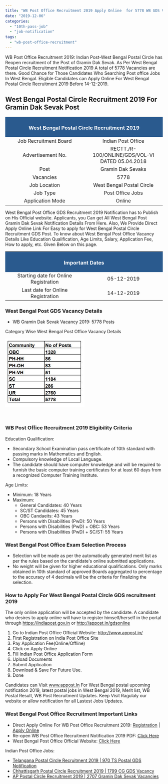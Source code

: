 ```yaml
---
title: "WB Post Office Recruitment 2019 Apply Online  for 5778 WB GDS Vacancy"
date: "2019-12-06"
categories: 
  - "10th-pass-job"
  - "job-notification"
tags: 
  - "wb-post-office-recruitment"
---
```


WB Post Office Recruitment 2019: Indian Post-West Bengal Postal Circle has Reopen recruitment of the Post of Gramin Dak Sevak. As Per West Bengal Postal Circle Recruitment Notification 2019 A total of 5778 Vacancies are there. Good Chance for Those Candidates Who Searching Post office Jobs In West Bengal. Eligible Candidates can Apply Online For West Bengal Postal Circle Recruitment 2019 Before 14-12-2019.

## **West Bengal Postal Circle Recruitment 2019 For Gramin Dak Sevak Post**

<table style="border-collapse: collapse; width: 100%;"><tbody><tr><td style="width: 50%; background-color: #2a5a8e;" colspan="2"><h3 style="text-align: center;"><span style="color: #ffffff;">West Bengal Postal Circle Recruitment 2019</span></h3></td></tr><tr><td style="width: 50%; text-align: center;"><span style="font-size: 12pt;">Job Recruitment Board</span></td><td style="width: 50%; text-align: center;"><span style="font-size: 12pt;">Indian Post Office</span></td></tr><tr><td style="width: 50%; text-align: center;"><span style="font-size: 12pt;">Advertisement No.</span></td><td style="width: 50%; text-align: center;"><span style="font-size: 12pt;">RECTT./R-100/ONLINE/GDS/VOL-VI DATED 05.04.2018</span></td></tr><tr><td style="width: 50%; text-align: center;"><span style="font-size: 12pt;">Post</span></td><td style="width: 50%; text-align: center;"><span style="font-size: 12pt;">Gramin Dak Sevaks</span></td></tr><tr><td style="width: 50%; text-align: center;"><span style="font-size: 12pt;">Vacancies</span></td><td style="width: 50%; text-align: center;"><span style="font-size: 12pt;">5778</span></td></tr><tr><td style="width: 50%; text-align: center;"><span style="font-size: 12pt;">Job Location</span></td><td style="width: 50%; text-align: center;"><span style="font-size: 12pt;">West Bengal Postal Circle</span></td></tr><tr><td style="width: 50%; text-align: center;"><span style="font-size: 12pt;">Job Type</span></td><td style="width: 50%; text-align: center;"><span style="font-size: 12pt;">Post Office Jobs</span></td></tr><tr><td style="width: 50%; text-align: center;"><span style="font-size: 12pt;">Application Mode</span></td><td style="width: 50%; text-align: center;"><span style="font-size: 12pt;">Online</span></td></tr></tbody></table>

West Bengal Post Office GDS Recruitment 2019 Notification has to Publish on His Official website. Applicants, you Can get All West Bengal Post Gramin Dak Sevak Notification Details From Here. Also, We Provide Direct Apply Online Link For Easy to apply for West Bengal Postal Circle Recruitment GDS Post. To know about West Bengal Post Office Vacancy Details Like Education Qualification, Age Limits, Salary, Application Fee, How to apply, etc. Given Below on this page.

<table style="border-collapse: collapse;"><tbody><tr><td style="width: 50%; background-color: #2a5a8e; text-align: center;" colspan="2"><h3><span style="color: #ffffff;">Important Dates</span></h3></td></tr><tr><td style="width: 50%; text-align: center;"><span style="font-size: 12pt;">Starting date for Online Registration</span></td><td style="width: 50%; text-align: center;"><span style="font-size: 12pt;">05-12-2019</span></td></tr><tr><td style="width: 50%; text-align: center;"><span style="font-size: 12pt;">Last date for Online Registration</span></td><td style="width: 50%; text-align: center;"><span style="font-size: 12pt;">14-12-2019</span></td></tr></tbody></table>

### **West Bengal Post GDS Vacancy Details**

- WB Gramin Dak Sevak Vacancy 2019: 5778 Posts

Category Wise West Bengal Post Office Vacancy Details

![WB Post Office Recruitment 2019](images/WB-Gramin-Dak-Sevak-Vacancy-5778-Posts.jpg)

 

### **WB Post Office Recruitment 2019 Eligibility Criteria**

Education Qualification:

- Secondary School Examination pass certificate of 10th standard with passing marks in Mathematics and English.
- Compulsory knowledge of Local Language.
- The candidate should have computer knowledge and will be required to furnish the basic computer training certificates for at least 60 days from a recognized Computer Training Institute.

Age Limits:

- Minimum: 18 Years
- Maximum:
    - General Candidates: 40 Years
    - SC/ST Candidates: 45 Years
    - OBC Candaeits: 43 Years
    - Persons with Disabilities (PwD): 50 Years
    - Persons with Disabilities (PwD) + OBC: 53 Years
    - Persons with Disabilities (PwD) + SC/ST: 55 Years

### **West Bengal Post Office Exam Selection Process**

- Selection will be made as per the automatically generated merit list as per the rules based on the candidate's online submitted applications.
- No weight will be given for higher educational qualifications. Only marks obtained in 10th standard of approved Boards aggregated to percentage to the accuracy of 4 decimals will be the criteria for finalizing the selection.

### **How to Apply For West Bengal Postal Circle GDS recruitment 2019**

The only online application will be accepted by the candidate. A candidate who desires to apply online will have to register himself/herself in the portal through https://indiapost.gov.in or http://appost.in/gdsonline

1. Go to Indian Post Office Official Website: http://www.appost.in/
2. First Registration on India Post Office Site
3. Pay Application Fee(Online/Offline)
4. Click on Apply Online
5. Fill Indian Post Office Application Form
6. Upload Documents
7. Submit Application
8. Download & Save For Future Use.
9. Done

Candidates can Visit www.appost.In For West Bengal postal upcoming notification 2019, latest postal jobs in West Bengal 2019, Merit list, WB Postal Result, WB Post Recruitment Updates. Keep Visit Ragulaly our website or allow notification for all Lastest Jobs Updates.

### **West Bengal Post Office Recruitment Important Links**

- Direct Apply Online For WB Post Office Recruitment 2019: [Registration](https://indiapostgdsonline.in/phase4/fee.aspx) | [Apply Online](http://indiapostgdsonline.in/phase4/reference.aspx)
- Re-open WB Post Office Recruitment Notification 2019 PDF: [Click Here](http://appost.in/gdsonline/Notifications/WB-23_Cycle-I.pdf)
- West Bengal Post Office Official Website: [Click Here](http://www.westbengalpost.gov.in/)

Indian Post Office Jobs:

- [Telangana Postal Circle Recruitment 2019 | 970 TS Postal GDS Notification](https://freegovtjobalert.in/telangana-postal-circle-recruitment-gds/)
- [Chhattisgarh Postal Circle Recruitment 2019 | 1799 CG GDS Vacancy](https://freegovtjobalert.in/chhattisgarh-postal-circle-recruitment-gds/)
- [AP Postal Circle Recruitment 2019 | 2707 Gramin Dak Sevak Vacancies](https://freegovtjobalert.in/ap-postal-circle-recruitment-gds-gramin-dak-sevak/)
